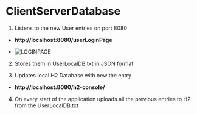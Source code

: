 # ClientServerDatabase

1) Listens to the new User entries on port 8080

- **http://localhost:8080/userLoginPage**

- ![LOGINPAGE](https://sun9-14.userapi.com/c857132/v857132856/1103f3/DNq-pHtmsno.jpg)

2) Stores them in UserLocalDB.txt in JSON format

3) Updates local H2 Database with new the entry

  - **http://localhost:8080/h2-console/**
 
4) On every start of the application uploads all the previous entries to H2 from the UserLocalDB.txt
